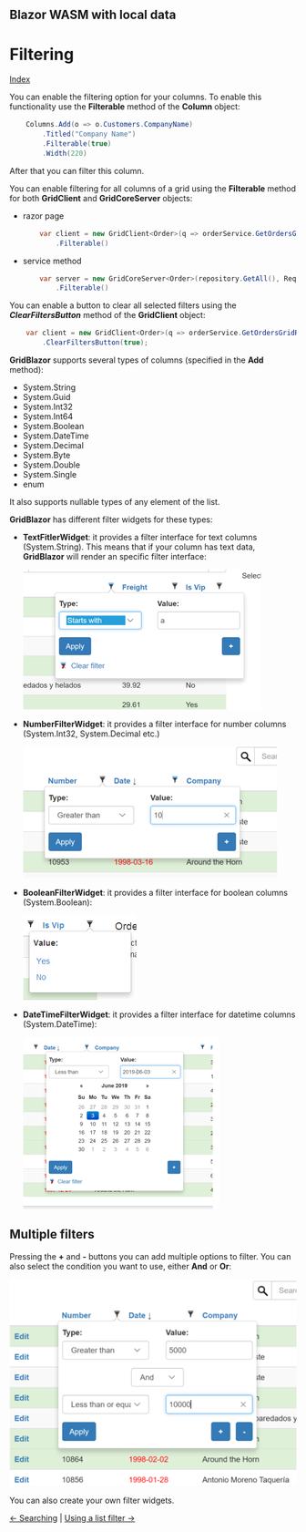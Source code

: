 ## Blazor WASM with local data

# Filtering

[Index](Documentation.md)

You can enable the filtering option for your columns. To enable this functionality use the **Filterable** method of the **Column** object:

```c#
    Columns.Add(o => o.Customers.CompanyName)
        .Titled("Company Name")
        .Filterable(true)
        .Width(220)
```
After that you can filter this column. 

You can enable filtering for all columns of a grid using the **Filterable** method for both **GridClient** and **GridCoreServer** objects:

* razor page
    ```c#
        var client = new GridClient<Order>(q => orderService.GetOrdersGridRows(columns, q), query, false, "ordersGrid", Columns, locale)
            .Filterable()
    ```

* service method
    ```c#
        var server = new GridCoreServer<Order>(repository.GetAll(), Request.Query, true, "ordersGrid", columns, 10)
            .Filterable()
    ```

You can enable a button to clear all selected filters using the ***ClearFiltersButton*** method of the **GridClient** object:  

```c#
    var client = new GridClient<Order>(q => orderService.GetOrdersGridRows(columns, q), query, false, "ordersGrid", Columns, locale)
        .ClearFiltersButton(true);
```

**GridBlazor** supports several types of columns (specified in the **Add** method):

* System.String
* System.Guid
* System.Int32
* System.Int64
* System.Boolean
* System.DateTime
* System.Decimal
* System.Byte
* System.Double
* System.Single
* enum

It also supports nullable types of any element of the list.

**GridBlazor** has different filter widgets for these types:
* **TextFitlerWidget**: it provides a filter interface for text columns (System.String). This means that if your column has text data, **GridBlazor** will render an specific filter interface:

    ![](../images/Filtering_string.png)

* **NumberFilterWidget**: it provides a filter interface for number columns (System.Int32, System.Decimal etc.)

    ![](../images/Filtering_number.png)

* **BooleanFilterWidget**: it provides a filter interface for boolean columns (System.Boolean):

    ![](../images/Filtering_boolean.png)

* **DateTimeFilterWidget**: it provides a filter interface for datetime columns (System.DateTime):

    ![](../images/Filtering_datetime.png)

## Multiple filters

Pressing the **+** and **-** buttons you can add multiple options to filter. You can also select the condition you want to use, either **And** or **Or**:

![](../images/Filtering_multiple.png)

You can also create your own filter widgets.

[<- Searching](Searching.md) | [Using a list filter ->](Using_list_filter.md)